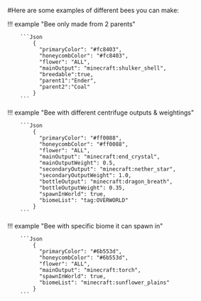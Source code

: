 #Here are some examples of different bees you can make:


!!! example "Bee only made from 2 parents"

        ```Json
            {
              "primaryColor": "#fc8403",
              "honeycombColor": "#fc8403",
              "flower": "ALL",
              "mainOutput": "minecraft:shulker_shell",
              "breedable":true,
              "parent1":"Ender",
              "parent2":"Coal"
            }
        ```
  
!!! example "Bee with different centrifuge outputs & weightings"

        ```Json
            {
              "primaryColor": "#ff0088",
              "honeycombColor": "#ff0088",
              "flower": "ALL",
              "mainOutput": "minecraft:end_crystal",
              "mainOutputWeight": 0.5,
              "secondaryOutput": "minecraft:nether_star",
              "secondaryOutputWeight": 1.0,
              "bottleOutput": "minecraft:dragon_breath",
              "bottleOutputWeight": 0.35,
              "spawnInWorld": true,
              "biomeList": "tag:OVERWORLD"
            }
        ```
  
!!! example "Bee with specific biome it can spawn in"

        ```Json
            {
              "primaryColor": "#6b553d",
              "honeycombColor": "#6b553d",
              "flower": "ALL",
              "mainOutput": "minecraft:torch",
              "spawnInWorld": true,
              "biomeList": "minecraft:sunflower_plains"
            }
        ```
